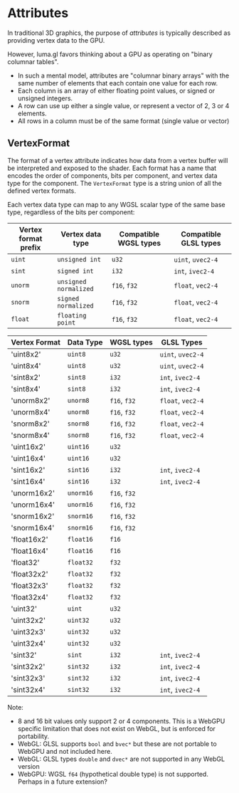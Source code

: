 # Attributes

In traditional 3D graphics, the purpose of *attributes* is typically described 
as providing vertex data to the GPU.

However, luma.gl favors thinking about a GPU as operating on "binary columnar tables". 
- In such a mental model, attributes are "columnar binary arrays" with the same number of elements
that each contain one value for each row. 
- Each column is an array of either floating point values, or signed or unsigned integers.
- A row can use up either a single value, or represent a vector of 2, 3 or 4 elements.
- All rows in a column must be of the same format (single value or vector)

## VertexFormat

The format of a vertex attribute indicates how data from a vertex buffer 
will be interpreted and exposed to the shader. Each format has a name that encodes
the order of components, bits per component, and vertex data type for the component.
The `VertexFormat` type is a string union of all the defined vertex formats.

Each vertex data type can map to any WGSL scalar type of the same base type, regardless of the bits per component:

| Vertex format prefix | Vertex data type      | Compatible WGSL types | Compatible GLSL types |
| -------------------- | --------------------- | --------------------- | --------------------- |
| `uint`               | `unsigned int`        | `u32`                 | `uint`, `uvec2-4`     |
| `sint`               | `signed int`          | `i32`                 | `int`, `ivec2-4`      |
| `unorm`              | `unsigned normalized` | `f16`, `f32`          | `float`, `vec2-4`     |
| `snorm`              | `signed normalized`   | `f16`, `f32`          | `float`, `vec2-4`     |
| `float`              | `floating point`      | `f16`, `f32`          | `float`, `vec2-4`     |

| Vertex Format | Data Type | WGSL types   | GLSL Types        |
| ------------- | --------- | ------------ | ----------------- |
| 'uint8x2'     | `uint8`   | `u32`        | `uint`, `uvec2-4` |
| 'uint8x4'     | `uint8`   | `u32`        | `uint`, `uvec2-4` |
| 'sint8x2'     | `sint8`   | `i32`        | `int`, `ivec2-4`  |
| 'sint8x4'     | `sint8`   | `i32`        | `int`, `ivec2-4`  |
| 'unorm8x2'    | `unorm8`  | `f16`, `f32` | `float`, `vec2-4` |
| 'unorm8x4'    | `unorm8`  | `f16`, `f32` | `float`, `vec2-4` |
| 'snorm8x2'    | `snorm8`  | `f16`, `f32` | `float`, `vec2-4` |
| 'snorm8x4'    | `snorm8`  | `f16`, `f32` | `float`, `vec2-4` |
| 'uint16x2'    | `uint16`  | `u32`        |                   |
| 'uint16x4'    | `uint16`  | `u32`        |                   |
| 'sint16x2'    | `sint16`  | `i32`        | `int`, `ivec2-4`  |
| 'sint16x4'    | `sint16`  | `i32`        | `int`, `ivec2-4`  |
| 'unorm16x2'   | `unorm16` | `f16`, `f32` |                   |
| 'unorm16x4'   | `unorm16` | `f16`, `f32` |                   |
| 'snorm16x2'   | `snorm16` | `f16`, `f32` |                   |
| 'snorm16x4'   | `snorm16` | `f16`, `f32` |                   |
| 'float16x2'   | `float16` | `f16`        |                   |
| 'float16x4'   | `float16` | `f16`        |                   |
| 'float32'     | `float32` | `f32`        |                   |
| 'float32x2'   | `float32` | `f32`        |                   |
| 'float32x3'   | `float32` | `f32`        |                   |
| 'float32x4'   | `float32` | `f32`        |                   |
| 'uint32'      | `uint`    | `u32`        |                   |
| 'uint32x2'    | `uint32`  | `u32`        |                   |
| 'uint32x3'    | `uint32`  | `u32`        |                   |
| 'uint32x4'    | `uint32`  | `u32`        |                   |
| 'sint32'      | `sint`    | `i32`        | `int`, `ivec2-4`  |
| 'sint32x2'    | `sint32`  | `i32`        | `int`, `ivec2-4`  |
| 'sint32x3'    | `sint32`  | `i32`        | `int`, `ivec2-4`  |
| 'sint32x4'    | `sint32`  | `i32`        | `int`, `ivec2-4`  |


Note:
- 8 and 16 bit values only support 2 or 4 components. This is a WebGPU specific limitation that does not exist on WebGL, but is enforced for portability.
- WebGL: GLSL supports `bool` and `bvec*` but these are not portable to WebGPU and not included here.
- WebGL: GLSL types `double` and `dvec*` are not supported in any WebGL version
- WebGPU: WGSL `f64` (hypothetical double type) is not supported. Perhaps in a future extension?
